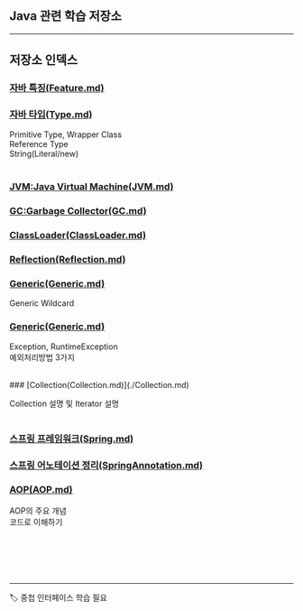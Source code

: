 ## Java 관련 학습 저장소 <br>

---
## 저장소 인덱스 <br>


### [자바 특징(Feature.md)](./Feature.md) <br>

### [자바 타입(Type.md)](./Type.md) <br>

Primitive Type, Wrapper Class <br>
Reference Type <br>
String(Literal/new) <br>
<br>
### [JVM:Java Virtual Machine(JVM.md)](./JVM.md) <br>

### [GC:Garbage Collector(GC.md)](./GC.md) <br>

### [ClassLoader(ClassLoader.md)](./ClassLoader.md) <br>

### [Reflection(Reflection.md)](./Reflection.md) <br>

### [Generic(Generic.md)](./Generic.md) <br>

Generic Wildcard <br>

### [Generic(Generic.md)](./Generic.md) <br>

Exception, RuntimeException <br>
예외처리방법 3가지 <br>

<br>
### [Collection(Collection.md)](./Collection.md) <br>

Collection 설명 및 Iterator 설명 <br>
<br>

### [스프링 프레임워크(Spring.md)](./Spring.md) <br>

### [스프링 어노테이션 정리(SpringAnnotation.md)](./SpringAnnotation.md) <br>

### [AOP(AOP.md)](./AOP.md) <br>

AOP의 주요 개념 <br>
코드로 이해하기 <br>
<br>
<br>
<br>
<br>
<br>

---
🏷 중첩 인터페이스 학습 필요 <br>